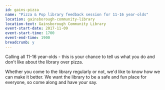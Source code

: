 ```yaml
---
id: gains-pizza
name: "Pizza & Pop library feedback session for 11-16 year-olds"
location: gainsborough-community-library
location-text: Gainsborough Community Library
event-start-date: 2017-11-09
event-start-time: 1700
event-end-time: 1900
breadcrumb: y
---
```


Calling all 11-16 year-olds - this is your chance to tell us what you do and don't like about the library over pizza.

Whether you come to the library regularly or not, we'd like to know how we can make it better. We want the library to be a safe and fun place for everyone, so come along and have your say.
